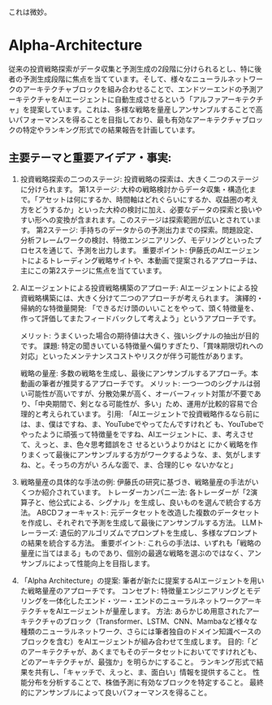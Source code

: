 これは微妙。

# Alpha-Architecture
従来の投資戦略探索がデータ収集と予測生成の2段階に分けられるとし、特に後者の予測生成段階に焦点を当てています。そして、様々なニューラルネットワークのアーキテクチャブロックを組み合わせることで、エンドツーエンドの予測アーキテクチャをAIエージェントに自動生成させるという「アルファアーキテクチャ」を提案しています。これは、多様な戦略を量産しアンサンブルすることで高いパフォーマンスを得ることを目指しており、最も有効なアーキテクチャブロックの特定やランキング形式での結果報告を計画しています。

## 主要テーマと重要アイデア・事実:

1. 投資戦略探索の二つのステージ:
   投資戦略の探索は、大きく二つのステージに分けられます。
   第1ステージ: 大枠の戦略検討からデータ収集・構造化まで。「アセットは何にするか、時間軸はどれぐらいにするか、収益圏の考え方をどうするか」といった大枠の検討に加え、必要なデータの探索と扱いやすい形への変換が含まれます。このステージは探索範囲が広いとされています。
   第2ステージ: 手持ちのデータからの予測出力までの探索。問題設定、分析フレームワークの検討、特徴エンジニアリング、モデリングといったプロセスを通じて、予測を出力します。
   重要ポイント: 伊藤氏のAIエージェントによるトレーディング戦略サイトや、本動画で提案されるアプローチは、主にこの第2ステージに焦点を当てています。

2. AIエージェントによる投資戦略構築のアプローチ:
   AIエージェントによる投資戦略構築には、大きく分けて二つのアプローチが考えられます。 
   演繹的・帰納的な特徴量開発: 「できるだけ頭のいいことをやって、頭く特徴量を、作って評価してまたフィードバックして考えよう」というアプローチです。
   
   メリット: うまくいった場合の期待値は大きく、強いシグナルの抽出が目的です。
   課題: 特定の聞きいている特徴量へ偏りすぎたり、「賞味期限切れへの対応」といったメンテナンスコストやリスクが伴う可能性があります。
   
   戦略の量産: 多数の戦略を生成し、最後にアンサンブルするアプローチ。本動画の筆者が推奨するアプローチです。
   メリット: 一つ一つのシグナルは弱い可能性が高いですが、分散効果が高く、オーバーフィット対策が不要であり、「中央期間で、剣となる可能性が、多い」ため、運用が比較的容易で合理的と考えられています。
   引用: 「AIエージェントで投資戦略作るなら前には、ま、僕はですね、ま、YouTubeでやってたんですけれど も、YouTubeでやったように頑張って特徴量をですね、AIエージェントに、ま、考えさせて、えっと、ま、色々思考錯誤をさ せるというよりかはと にかく戦略を作りまくって最後にアンサンブルする方がワークするような、ま、気がしますね、と。そっちの方がい ろんな面で、ま、合理的じゃ ないかなと」

3. 戦略量産の具体的な手法の例:
   伊藤氏の研究に基づき、戦略量産の手法がいくつか紹介されています。
   トレーダーカンパニー法: 各トレーダーが「2演算子と、他公式による、シグナル」を生成し、良いものを選んで統合する方法。
   ABCDフォーキャスト: 元データセットを改造した複数のデータセットを作成し、それぞれで予測を生成して最後にアンサンブルする方法。
   LLMトレーラーズ: 遺伝的アルゴリズムでプロンプトを生成し、多様なプロンプトの結果を統合する方法。
   重要ポイント: これらの手法は、いずれも「戦略の量産に当てはまる」ものであり、個別の最適な戦略を選ぶのではなく、アンサンブルによって性能向上を目指します。

4. 「Alpha Architecture」の提案:
   筆者が新たに提案するAIエージェントを用いた戦略量産のアプローチです。
   コンセプト: 特徴量エンジニアリングとモデリングを一体化したエンド・ツー・エンドのニューラルネットワークアーキテクチャをAIエージェントが量産します。
   方法: あらかじめ用意されたアーキテクチャのブロック（Transformer、LSTM、CNN、Mambaなど様々な種類のニューラルネットワーク、さらには筆者独自のドメイン知識ベースのブロックを含む）をAIエージェントが組み合わせて生成します。
   目的:「どのアーキテクチャが、あくまでもそのデータセットにおいてですけれども、どのアーキテクチャが、最強か」を明らかにすること。
   ランキング形式で結果を共有し、「キャッチで、えっと、ま、面白い」情報を提供すること。
   性能分布を分析することで、株価予測に有効なブロックを特定すること。
   最終的にアンサンブルによって良いパフォーマンスを得ること。
